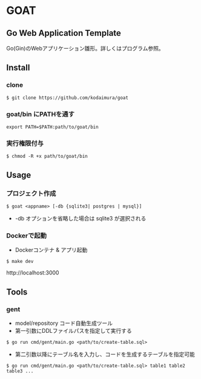 # GOAT
## Go Web Application Template
Go(Gin)のWebアプリケーション雛形。詳しくはプログラム参照。  

## Install
### clone
```
$ git clone https://github.com/kodaimura/goat
```
### goat/bin にPATHを通す
```
export PATH=$PATH:path/to/goat/bin
```
### 実行権限付与
```
$ chmod -R +x path/to/goat/bin
```

## Usage
### プロジェクト作成
```
$ goat <appname> [-db {sqlite3| postgres | mysql}]
```
* -db オプションを省略した場合は sqlite3 が選択される

### Dockerで起動
* Dockerコンテナ & アプリ起動
```
$ make dev
```
http://localhost:3000

## Tools
### gent
* model/repository コード自動生成ツール
* 第一引数にDDLファイルパスを指定して実行する
```
$ go run cmd/gent/main.go <path/to/create-table.sql>
```
* 第二引数以降にテーブル名を入力し、コードを生成するテーブルを指定可能
```
$ go run cmd/gent/main.go <path/to/create-table.sql> table1 table2 table3 ...
```
